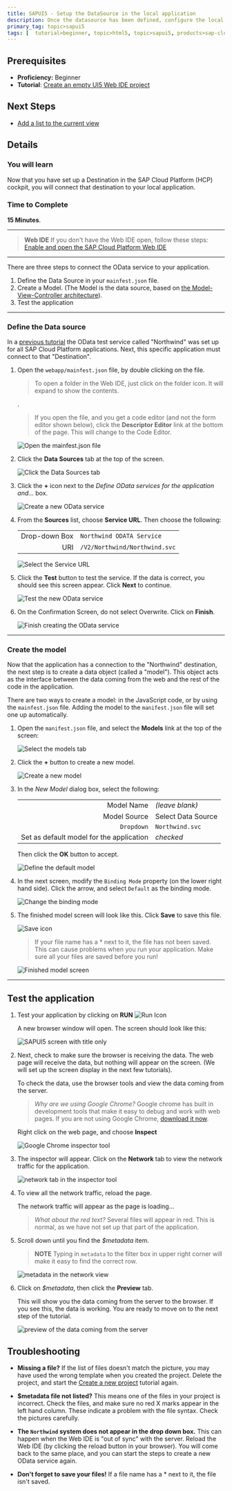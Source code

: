 ```yaml
---
title: SAPUI5 - Setup the DataSource in the local application
description: Once the datasource has been defined, configure the local application to use the data.
primary_tag: topic>sapui5
tags: [  tutorial>beginner, topic>html5, topic>sapui5, products>sap-cloud-platform ]
---
```

## Prerequisites  
 - **Proficiency:** Beginner
 - **Tutorial**: [Create an empty UI5 Web IDE project](https://developers.sap.com/tutorials/sapui5-webide-create-project.html)

## Next Steps
 - [Add a list to the current view](https://developers.sap.com/tutorials/sapui5-webide-add-list.html)

## Details
### You will learn  
Now that you have set up a Destination in the SAP Cloud Platform (HCP) cockpit, you will connect that destination to your local application.  

### Time to Complete
**15 Minutes**.

---
>  **Web IDE** If you don't have the Web IDE open, follow these steps: [Enable and open the SAP Cloud Platform Web IDE](https://developers.sap.com/tutorials/sapui5-webide-open-webide.html)

---
There are three steps to connect the OData service to your application.  

1.  Define the Data Source in your `mainfest.json` file.  
2.  Create a Model.   (The Model is the data source, based on [the Model-View-Controller architecture](https://blog.codinghorror.com/understanding-model-view-controller/)).  
3.  Test the application


---
### Define the Data source

In a [previous tutorial](https://developers.sap.com/tutorials/hcp-create-destination.html) the OData test service called "Northwind" was set up for all SAP Cloud Platform applications.  Next, this specific application must connect to that "Destination".  


1.  Open the `webapp/mainfest.json` file, by double clicking on the file.

    > To open a folder in the Web IDE, just click on the folder icon.  It will expand to show the contents.

    .

    > If you open the file, and you get a code editor (and not the form editor shown below), click the **Descriptor Editor** link at the bottom of the page.  This will change to the Code Editor.

    ![Open the `mainfest.json` file](1.png)

2.  Click the **Data Sources** tab at the top of the screen.

    ![Click the Data Sources tab](2.png)

3.  Click the **+** icon next to the *Define OData services for the application and...* box.

    ![Create a new OData service](3.png)

4.  From the **Sources** list, choose **Service URL**.  Then choose the following:

    |               |                                    |
    | -------------:| ---------------------------------- |
    | Drop-down Box | `Northwind ODATA Service`          |
    | URI           | `/V2/Northwind/Northwind.svc`      |

    ![Select the Service URL](4.png)

5.  Click the **Test** button to test the service.  If the data is correct, you should see this screen appear.  Click **Next** to continue.

    ![Test the new OData service](4b.png)

6.  On the Confirmation Screen, do not select Overwrite.  Click on **Finish**.

    ![Finish creating the OData service](4c.png)


---
### Create the model

Now that the application has a connection to the "Northwind" destination, the next step is to create a data object (called a "model").  This object acts as the interface between the data coming from the web and the rest of the code in the application.

There are two ways to create a model:  in the JavaScript code, or by using the `mainfest.json` file.  Adding the model to the `manifest.json` file will set one up automatically.  


1.  Open the `manifest.json` file, and select the **Models** link at the top of the screen:

    ![Select the models tab](5.png)

2.  Click the **+** button to create a new model.

    ![Create a new model](6.png)

3. In the *New Model* dialog box, select the following:


    |    |    |
    |---:|--- |
    | Model Name                                | *(leave blank)*       |
    | Model Source                              | Select Data Source    |
    | `Dropdown`                                | `Northwind.svc`       |
    | Set as default model for the application  | *checked*             |

    Then click the **OK** button to accept.

    ![Define the default model](7.png)

4.  In the next screen, modify the `Binding Mode` property (on the lower right hand side).  Click the arrow, and select `Default` as the binding mode.

    ![Change the binding mode](7b.png)

5. The finished model screen will look like this.  Click **Save** to save this file.

    ![Save icon](save-icon.png)

    > If your file name has a * next to it, the file has not been saved.  This can cause problems when you run your application.  Make sure all your files are saved before you run!

    ![Finished model screen](8.png)

----
## Test the application

1.  Test your application by clicking on **RUN**     ![Run Icon](run-icon.png)

    A new browser window will open.  The screen should look like this:

    ![SAPUI5 screen with title only](test-1.png)

2.  Next, check to make sure the browser is receiving the data.  The web page will receive the data, but nothing will appear on the screen.  (We will set up the screen display in the next few tutorials).  

	To check the data, use the browser tools and view the data coming from the server.
	> *Why are we using Google Chrome?*  Google chrome has built in development tools that make it easy to debug and work with web pages.  If you are not using Google Chrome, [download it now](https://www.google.com/chrome/browser/desktop/).

	Right click on the web page, and choose **Inspect**

    ![Google Chrome inspector tool](test-2.png)

3.  The inspector will appear.  Click on the **Network** tab to view the network traffic for the application.

    ![network tab in the inspector tool](test-3.png)

4.  To view all the network traffic, reload the page.  

    The network traffic will appear as the page is loading...
    >*What about the red text?* Several files will appear in red.  This is normal, as we have not set up that part of the application.

5.  Scroll down until you find the *$metadata* item.  

    > **NOTE** Typing in `metadata` to the filter box in upper right corner will make it easy to find the correct row.

    ![metadata in the network view](test-5.png)

6.  Click on *$metadata*, then click the **Preview** tab.

    This will show you the data coming from the server to the browser.  If you see this, the data is working.  You are ready to move on to the next step of the tutorial.

    ![preview of the data coming from the server](test-6.png)


## Troubleshooting
 - **Missing a file?**  If the list of files doesn't match the picture, you may have used the wrong template when you created the project.  Delete the project, and start the [Create a new project](https://developers.sap.com/tutorials/sapui5-webide-create-project.html) tutorial again.

 - **$metadata file not listed?**  This means one of the files in your project is incorrect.  Check the files, and make sure no red X marks appear in the left hand column.  These indicate a problem with the file syntax.  Check the pictures carefully.

 - **The `Northwind` system does not appear in the drop down box.**  This can happen when the Web IDE is "out of sync" with the server.  Reload the Web IDE (by clicking the reload button in your browser).  You will come back to the same place, and you can start the steps to create a new OData service again.

 - **Don't forget to save your files!**  If a file name has a * next to it, the file isn't saved.  


